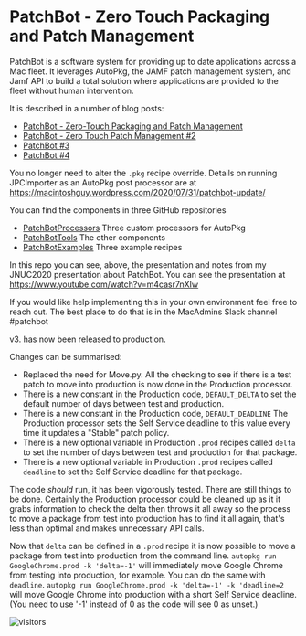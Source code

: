 # PatchBot - Zero Touch Packaging and Patch Management

PatchBot is a software system for providing up to date applications across a Mac fleet. It leverages AutoPkg, the JAMF patch management system, and Jamf API to build a total solution where applications are provided to the fleet without human intervention.

It is described in a number of blog posts:

  - [PatchBot - Zero-Touch Packaging and Patch Management](https://macintoshguy.wordpress.com/patchbot/)
  - [PatchBot - Zero Touch Patch Management #2](https://macintoshguy.wordpress.com/patchbot-2/)
  - [PatchBot #3](https://macintoshguy.wordpress.com/patchbot-3/)
  - [PatchBot #4](https://macintoshguy.wordpress.com/patchbot-4)
  
You no longer need to alter the `.pkg` recipe override. Details on running JPCImporter as an AutoPkg post processor are at https://macintoshguy.wordpress.com/2020/07/31/patchbot-update/
  
 You can find the components in three GitHub repositories
 
  - [PatchBotProcessors](https://github.com/Honestpuck/PatchBotProcessors) Three custom processors for AutoPkg
  - [PatchBotTools](https://github.com/Honestpuck/PatchBotTools) The other components
  - [PatchBotExamples](https://github.com/Honestpuck/PatchBotExamples) Three example recipes
  
 In this repo you can see, above, the presentation and notes from my JNUC2020 presentation about PatchBot. You can see the presentation at https://www.youtube.com/watch?v=m4casr7nXIw
 
If you would like help implementing this in your own environment feel free to reach out. The best place to do that is in the MacAdmins Slack channel #patchbot

v3. has now been released to production.

Changes can be summarised:

 - Replaced the need for Move.py. All the checking to see if there is a test patch to move into production is now done in the Production processor.
 - There is a new constant in the Production code, `DEFAULT_DELTA` to set the default number of days between test and production.
 - There is a new constant in the Production code, `DEFAULT_DEADLINE` The Production processor sets the Self Service deadline to this value every time it
 updates a "Stable" patch policy.
 - There is a new optional variable in Production `.prod` recipes called `delta` to set the number of days between test and production for that package.
- There is a new optional variable in Production `.prod` recipes called `deadline` to set the Self
 Service deadline for that package.

The code *should* run, it has been vigorously tested. There are still things to be done. Certainly the Production processor could be cleaned up as it it grabs information to check the delta then throws it all away so the process to move a package from test into production has to find it all again, that's less than optimal and makes unnecessary API calls.

Now that `delta` can be defined in a `.prod` recipe it is now possible to move a package from test into production from the command line. `autopkg run GoogleChrome.prod -k 'delta=-1'` will immediately move Google Chrome from testing into production, for example. You can do the same with `deadline`. 
`autopkg run GoogleChrome.prod -k 'delta=-1' -k 'deadline=2` will move Google Chrome into production
with a short Self Service deadline. (You need to use '-1' instead of 0 as the code will see 0 as unset.)


![visitors](https://visitor-badge.glitch.me/badge?page_id=honestpuck.patchbot.page.id)
